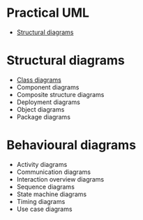 Practical UML
=

<!-- @import "[TOC]" {cmd="toc" depthFrom=1 depthTo=6 orderedList=false} -->
<!-- code_chunk_output -->

- [Structural diagrams](#structural-diagrams)

<!-- /code_chunk_output -->

# Structural diagrams
- [Class diagrams](./class-diagrams/class-diagrams.md)
- Component diagrams
- Composite structure diagrams
- Deployment diagrams
- Object diagrams
- Package diagrams

# Behavioural diagrams
- Activity diagrams
- Communication diagrams
- Interaction overview diagrams
- Sequence diagrams
- State machine diagrams
- Timing diagrams
- Use case diagrams
